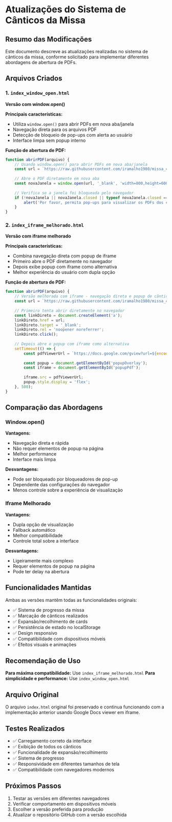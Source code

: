 # Atualizações do Sistema de Cânticos da Missa

## Resumo das Modificações

Este documento descreve as atualizações realizadas no sistema de cânticos da missa, conforme solicitado para implementar diferentes abordagens de abertura de PDFs.

## Arquivos Criados

### 1. `index_window_open.html`
**Versão com window.open()**

**Principais características:**
- Utiliza `window.open()` para abrir PDFs em nova aba/janela
- Navegação direta para os arquivos PDF
- Detecção de bloqueio de pop-ups com alerta ao usuário
- Interface limpa sem popup interno

**Função de abertura de PDF:**
```javascript
function abrirPDF(arquivo) {
    // Usando window.open() para abrir PDFs em nova aba/janela
    const url = `https://raw.githubusercontent.com/iramalho1980/missa_4.1/main/${encodeURIComponent(arquivo)}`;
    
    // Abre o PDF diretamente em nova aba
    const novaJanela = window.open(url, '_blank', 'width=800,height=600,scrollbars=yes,resizable=yes');
    
    // Verifica se a janela foi bloqueada pelo navegador
    if (!novaJanela || novaJanela.closed || typeof novaJanela.closed == 'undefined') {
        alert('Por favor, permita pop-ups para visualizar os PDFs dos cânticos.');
    }
}
```

### 2. `index_iframe_melhorado.html`
**Versão com iframe melhorado**

**Principais características:**
- Combina navegação direta com popup de iframe
- Primeiro abre o PDF diretamente no navegador
- Depois exibe popup com iframe como alternativa
- Melhor experiência do usuário com dupla opção

**Função de abertura de PDF:**
```javascript
function abrirPDF(arquivo) {
    // Versão melhorada com iframe - navegação direta e popup de cântico
    const url = `https://raw.githubusercontent.com/iramalho1980/missa_4.1/main/${encodeURIComponent(arquivo)}`;
    
    // Primeiro tenta abrir diretamente no navegador
    const linkDireto = document.createElement('a');
    linkDireto.href = url;
    linkDireto.target = '_blank';
    linkDireto.rel = 'noopener noreferrer';
    linkDireto.click();
    
    // Depois abre o popup com iframe como alternativa
    setTimeout(() => {
        const pdfViewerUrl = `https://docs.google.com/gview?url=${encodeURIComponent(url)}&embedded=true`;
        
        const popup = document.getElementById('popupOverlay');
        const iframe = document.getElementById('popupPdf');
        
        iframe.src = pdfViewerUrl;
        popup.style.display = 'flex';
    }, 500);
}
```

## Comparação das Abordagens

### Window.open()
**Vantagens:**
- Navegação direta e rápida
- Não requer elementos de popup na página
- Melhor performance
- Interface mais limpa

**Desvantagens:**
- Pode ser bloqueado por bloqueadores de pop-up
- Dependente das configurações do navegador
- Menos controle sobre a experiência de visualização

### Iframe Melhorado
**Vantagens:**
- Dupla opção de visualização
- Fallback automático
- Melhor compatibilidade
- Controle total sobre a interface

**Desvantagens:**
- Ligeiramente mais complexo
- Requer elementos de popup na página
- Pode ter delay na abertura

## Funcionalidades Mantidas

Ambas as versões mantêm todas as funcionalidades originais:
- ✅ Sistema de progresso da missa
- ✅ Marcação de cânticos realizados
- ✅ Expansão/recolhimento de cards
- ✅ Persistência de estado no localStorage
- ✅ Design responsivo
- ✅ Compatibilidade com dispositivos móveis
- ✅ Efeitos visuais e animações

## Recomendação de Uso

**Para máxima compatibilidade:** Use `index_iframe_melhorado.html`
**Para simplicidade e performance:** Use `index_window_open.html`

## Arquivo Original

O arquivo `index.html` original foi preservado e continua funcionando com a implementação anterior usando Google Docs viewer em iframe.

## Testes Realizados

- ✅ Carregamento correto da interface
- ✅ Exibição de todos os cânticos
- ✅ Funcionalidade de expansão/recolhimento
- ✅ Sistema de progresso
- ✅ Responsividade em diferentes tamanhos de tela
- ✅ Compatibilidade com navegadores modernos

## Próximos Passos

1. Testar as versões em diferentes navegadores
2. Verificar comportamento em dispositivos móveis
3. Escolher a versão preferida para produção
4. Atualizar o repositório GitHub com a versão escolhida

